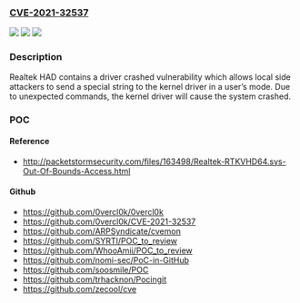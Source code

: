 ### [CVE-2021-32537](https://cve.mitre.org/cgi-bin/cvename.cgi?name=CVE-2021-32537)
![](https://img.shields.io/static/v1?label=Product&message=HDA%20driver&color=blue)
![](https://img.shields.io/static/v1?label=Version&message=8155%3C%3D%209150%20&color=brighgreen)
![](https://img.shields.io/static/v1?label=Vulnerability&message=None&color=brighgreen)

### Description

Realtek HAD contains a driver crashed vulnerability which allows local side attackers to send a special string to the kernel driver in a user’s mode. Due to unexpected commands, the kernel driver will cause the system crashed.

### POC

#### Reference
- http://packetstormsecurity.com/files/163498/Realtek-RTKVHD64.sys-Out-Of-Bounds-Access.html

#### Github
- https://github.com/0vercl0k/0vercl0k
- https://github.com/0vercl0k/CVE-2021-32537
- https://github.com/ARPSyndicate/cvemon
- https://github.com/SYRTI/POC_to_review
- https://github.com/WhooAmii/POC_to_review
- https://github.com/nomi-sec/PoC-in-GitHub
- https://github.com/soosmile/POC
- https://github.com/trhacknon/Pocingit
- https://github.com/zecool/cve


